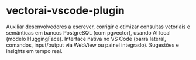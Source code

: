 # vectorai-vscode-plugin
Auxiliar desenvolvedores a escrever, corrigir e otimizar consultas vetoriais e semânticas em bancos PostgreSQL (com pgvector), usando AI local (modelo HuggingFace).  Interface nativa no VS Code (barra lateral, comandos, input/output via WebView ou painel integrado).  Sugestões e insights em tempo real.
